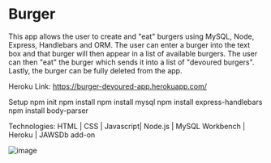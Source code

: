 # Burger

This app allows the user to create and "eat" burgers using MySQL, Node, Express, Handlebars and ORM. The user can enter a burger into the text box and that burger will then appear in a list of available burgers. The user can then "eat" the burger which sends it into a list of "devoured burgers". Lastly, the burger can be fully deleted from the app.

Heroku Link: 
https://burger-devoured-app.herokuapp.com/


Setup
npm init
npm install
npm install mysql
npm install express-handlebars
npm install body-parser

Technologies: HTML | CSS | Javascript| Node.js | MySQL Workbench | Heroku | JAWSDb add-on


![image](https://user-images.githubusercontent.com/54521457/71627677-82b3ff80-2bb9-11ea-8335-62ca005e51ff.png)
